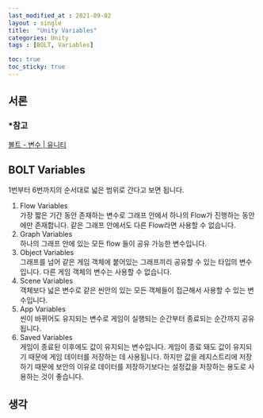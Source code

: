 ```yaml
---
last_modified_at : 2021-09-02
layout : single
title:  "Unity Variables"
categories: Unity
tags : [BOLT, Variables]

toc: true
toc_sticky: true
---
```

## 서론
### *참고
<a href='https://www.youtube.com/watch?v=C3u-qeanSy8'>볼트 - 변수 | 유니티</a>

## BOLT Variables
1번부터 6번까지의 순서대로 넓은 범위로 간다고 보면 됩니다.
1. Flow Variables  
가장 짧은 기간 동안 존재하는 변수로 그래프 안에서 하나의 Flow가 진행하는 동안에만 존재합니다. 같은 그래프 안에서도 다른 Flow라면 사용할 수 없습니다.
2. Graph Variables  
하나의 그래프 안에 있는 모든 flow 들이 공유 가능한 변수입니다.
3. Object Variables  
그래프를 넘어 같은 게임 객체에 붙어있는 그래프끼리 공유할 수 있는 타입의 변수입니다. 다른 게임 객체의 변수는 사용할 수 없습니다.
4. Scene Variables  
객체보다 넓은 변수로 같은 씬안의 있는 모든 객체들이 접근해서 사용할 수 있는 변수입니다.
5. App Variables  
씬이 바뀌어도 유지되는 변수로 게임이 실행되는 순간부터 종료되는 순간까지 공유됩니다.
6. Saved Variables  
게임이 종료된 이후에도 값이 유지되는 변수입니다. 게임이 종료 돼도 값이 유지되기 때문에 게임 데이터를 저장하는 데 사용됩니다. 하지만 값을 레지스트리에 저장하기 때문에 보안의 이유로 데이터를 저장하기보다는 설정값을 저장하는 용도로 사용하는 것이 좋습니다.

## 생각